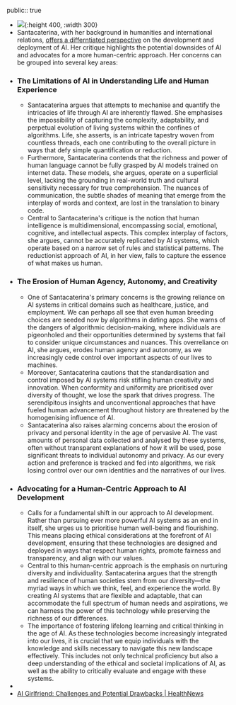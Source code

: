 public:: true

- ![](https://m.media-amazon.com/images/I/81+D9XXdrOL._SL1500_.jpg){:height 400, :width 300}
- Santacaterina, with her background in humanities and international relations, [offers a differntiated perspective](https://www.amazon.co.uk/Adaptive-Resilience-Maria-Santacaterina/dp/1119898188) on the development and deployment of AI. Her critique highlights the potential downsides of AI and advocates for a more human-centric approach. Her concerns can be grouped into several key areas:
- ### The Limitations of AI in Understanding Life and Human Experience
	- Santacaterina argues that attempts to mechanise and quantify the intricacies of life through AI are inherently flawed. She emphasises the impossibility of capturing the complexity, adaptability, and perpetual evolution of living systems within the confines of algorithms. Life, she asserts, is an intricate tapestry woven from countless threads, each one contributing to the overall picture in ways that defy simple quantification or reduction.
	- Furthermore, Santacaterina contends that the richness and power of human language cannot be fully grasped by AI models trained on internet data. These models, she argues, operate on a superficial level, lacking the grounding in real-world truth and cultural sensitivity necessary for true comprehension. The nuances of communication, the subtle shades of meaning that emerge from the interplay of words and context, are lost in the translation to binary code.
	- Central to Santacaterina's critique is the notion that human intelligence is multidimensional, encompassing social, emotional, cognitive, and intellectual aspects. This complex interplay of factors, she argues, cannot be accurately replicated by AI systems, which operate based on a narrow set of rules and statistical patterns. The reductionist approach of AI, in her view, fails to capture the essence of what makes us human.
- ### The Erosion of Human Agency, Autonomy, and Creativity
	- One of Santacaterina's primary concerns is the growing reliance on AI systems in critical domains such as healthcare, justice, and employment. We can perhaps all see that even human breeding choices are seeded now by algorithms in dating apps. She warns of the dangers of algorithmic decision-making, where individuals are pigeonholed and their opportunities determined by systems that fail to consider unique circumstances and nuances. This overreliance on AI, she argues, erodes human agency and autonomy, as we increasingly cede control over important aspects of our lives to machines.
	- Moreover, Santacaterina cautions that the standardisation and control imposed by AI systems risk stifling human creativity and innovation. When conformity and uniformity are prioritised over diversity of thought, we lose the spark that drives progress. The serendipitous insights and unconventional approaches that have fueled human advancement throughout history are threatened by the homogenising influence of AI.
	- Santacaterina also raises alarming concerns about the erosion of privacy and personal identity in the age of pervasive AI. The vast amounts of personal data collected and analysed by these systems, often without transparent explanations of how it will be used, pose significant threats to individual autonomy and privacy. As our every action and preference is tracked and fed into algorithms, we risk losing control over our own identities and the narratives of our lives.
- ### Advocating for a Human-Centric Approach to AI Development
	- Calls for a fundamental shift in our approach to AI development. Rather than pursuing ever more powerful AI systems as an end in itself, she urges us to prioritise human well-being and flourishing. This means placing ethical considerations at the forefront of AI development, ensuring that these technologies are designed and deployed in ways that respect human rights, promote fairness and transparency, and align with our values.
	- Central to this human-centric approach is the emphasis on nurturing diversity and individuality. Santacaterina argues that the strength and resilience of human societies stem from our diversity—the myriad ways in which we think, feel, and experience the world. By creating AI systems that are flexible and adaptable, that can accommodate the full spectrum of human needs and aspirations, we can harness the power of this technology while preserving the richness of our differences.
	- The importance of fostering lifelong learning and critical thinking in the age of AI. As these technologies become increasingly integrated into our lives, it is crucial that we equip individuals with the knowledge and skills necessary to navigate this new landscape effectively. This includes not only technical proficiency but also a deep understanding of the ethical and societal implications of AI, as well as the ability to critically evaluate and engage with these systems.
-
- [AI Girlfriend: Challenges and Potential Drawbacks | HealthNews](https://healthnews.com/mental-health/self-care-and-therapy/ai-girlfriends-addressing-the-loneliness-epidemic/)